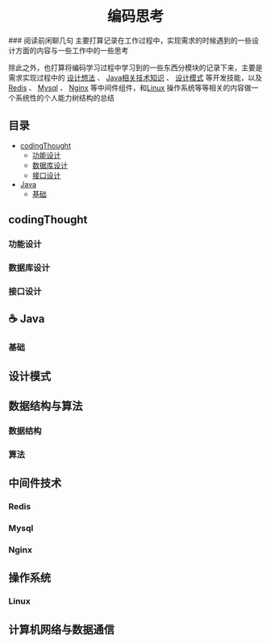 <h1 align="center">编码思考</h1>    
### 阅读前闲聊几句 
  主要打算记录在工作过程中，实现需求的时候遇到的一些设计方面的内容与一些工作中的一些思考   

  除此之外，也打算将编码学习过程中学习到的一些东西分模块的记录下来，主要是需求实现过程中的 [设计想法](#codingThought) 、 [Java相关技术知识](#Java) 、 [设计模式](#设计模式) 等开发技能，以及 [Redis](#Redis) 、 [Mysql](#Mysql) 、 [Nginx](#Nginx) 等中间件组件，和[Linux](#Linux) 操作系统等等相关的内容做一个系统性的个人能力树结构的总结

## 目录
* [codingThought](#codingThought) 
  * [功能设计](#功能设计) 
  * [数据库设计](#数据库设计) 
  * [接口设计](#接口设计) 
* [Java](#Java) 
  * [基础](#基础)  

## codingThought

### 功能设计  

### 数据库设计  

### 接口设计  

## :coffee: Java

### 基础

## 设计模式

## 数据结构与算法

### 数据结构

### 算法

## 中间件技术
### Redis  

### Mysql  

### Nginx   

## 操作系统  
### Linux  

## 计算机网络与数据通信  


